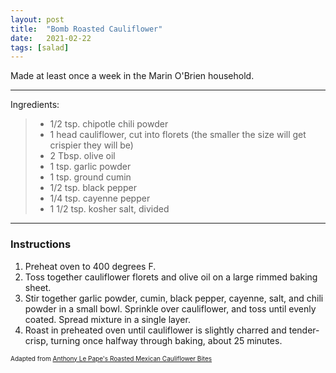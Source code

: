 ```yaml
---
layout: post
title:  "Bomb Roasted Cauliflower"
date:   2021-02-22
tags: [salad]
---
```


Made at least once a week in the Marin O'Brien household.

---

Ingredients:

> * 1/2 tsp. chipotle chili powder
> * 1 head cauliflower, cut into florets (the smaller the size will get crispier they will be)
> * 2 Tbsp. olive oil
> * 1 tsp. garlic powder
> * 1 tsp. ground cumin
> * 1/2 tsp. black pepper
> * 1/4 tsp. cayenne pepper
> * 1 1/2 tsp. kosher salt, divided

---

### Instructions
1. Preheat oven to 400 degrees F.
1. Toss together cauliflower florets and olive oil on a large rimmed baking sheet.
1. Stir together garlic powder, cumin, black pepper, cayenne, salt, and chili powder in a small bowl. Sprinkle over cauliflower, and toss until evenly coated. Spread mixture in a single layer.
1. Roast in preheated oven until cauliflower is slightly charred and tender-crisp, turning once halfway through baking, about 25 minutes.

<font size=1>Adapted from <a href="https://people.com/food/anthony-le-papes-roasted-mexican-cauliflower-bites/">Anthony Le Pape's Roasted Mexican Cauliflower Bites</a>

